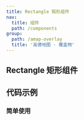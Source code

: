 ```yaml
---
title: Rectangle 矩形组件
nav:
  title: 组件
  path: /components
group:
  path: /amap-overlay
  title: '高德地图 - 覆盖物'
---
```


##  Rectangle 矩形组件

## 代码示例

### 简单使用

<code src="./demo/demo-01.tsx" />
